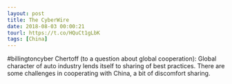 ```yaml
---
layout: post
title: The CyberWire
date: 2018-08-03 00:00:21
tourl: https://t.co/HQuCt1gLbK
tags: [China]
---
```

#billingtoncyber Chertoff (to a question about global cooperation): Global character of auto industry lends itself to sharing of best practices. There are some challenges in cooperating with China, a bit of discomfort sharing.